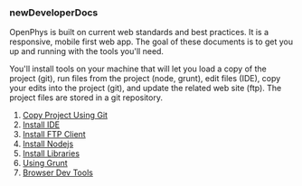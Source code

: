 ### newDeveloperDocs
OpenPhys is built on current web standards and best practices.  It is a responsive, mobile first web app. 
The goal of these documents is to get you up and running with the tools you'll need.

You'll install tools on your machine that will let you load a copy of the project (git), 
run files from the project (node, grunt), edit files (IDE), copy your edits into the project (git), and update 
the related web site (ftp).
The project files are stored in a git repository.

1. [Copy Project Using Git](https://github.com/OpenPhysProject/OpenPhys/blob/master/docs/newDeveloperDocs/01_Copy_Project_Using_Git.md)
2. [Install IDE](https://github.com/OpenPhysProject/OpenPhys/blob/master/docs/newDeveloperDocs/02_Install_IDE.md)
3. [Install FTP Client](https://github.com/OpenPhysProject/OpenPhys/blob/master/docs/newDeveloperDocs/03_Install_FTP_Client.md)
4. [Install Nodejs](https://github.com/OpenPhysProject/OpenPhys/blob/master/docs/newDeveloperDocs/04_Install_Nodejs.md)
5. [Install Libraries](https://github.com/OpenPhysProject/OpenPhys/blob/master/docs/newDeveloperDocs/05_Install_Libraries.md)
6. [Using Grunt](https://github.com/OpenPhysProject/OpenPhys/blob/master/docs/newDeveloperDocs/06_Using_Grunt.md)
7. [Browser Dev Tools](https://github.com/OpenPhysProject/OpenPhys/blob/master/docs/newDeveloperDocs/07_Browser_Dev_Tools.md)
